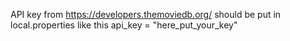 
API key from https://developers.themoviedb.org/ should be put in local.properties like this
api_key = "here_put_your_key"